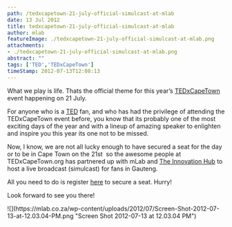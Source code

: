 ```yaml
---
path: /tedxcapetown-21-july-official-simulcast-at-mlab
date: 13 Jul 2012
title: tedxcapetown-21-july-official-simulcast-at-mlab
author: mlab
featureImage: ./tedxcapetown-21-july-official-simulcast-at-mlab.png
attachments: 
- ./tedxcapetown-21-july-official-simulcast-at-mlab.png
abstract: ""
tags: ['TED','TEDxCapeTown']
timeStamp: 2012-07-13T12:08:13
---
```


What we play is life. Thats the official theme for this year’s [TEDxCapeTown](http:&#x2F;&#x2F;www.tedxcapetown.org) event happening on 21 July.

For anyone who is a [TED](http:&#x2F;&#x2F;www.ted.com) fan, and who has had the privilege of attending the TEDxCapeTown event before, you know that its probably one of the most exciting days of the year and with a lineup of amazing speaker to enlighten and inspire you this year its one not to be missed.

Now, I know, we are not all lucky enough to have secured a seat for the day or to be in Cape Town on the 21st  so the awesome people at TEDxCapeTown.org has partnered up with mLab and [The Innovation Hub](http:&#x2F;&#x2F;www.theinnovationhub.com) to host a live broadcast (simulcast) for fans in Gauteng.

All you need to do is register [here](http:&#x2F;&#x2F;tedxcapetown.org&#x2F;simulcast) to secure a seat. Hurry!

Look forward to see you there!

![](https:&#x2F;&#x2F;mlab.co.za&#x2F;wp-content&#x2F;uploads&#x2F;2012&#x2F;07&#x2F;Screen-Shot-2012-07-13-at-12.03.04-PM.png &quot;Screen Shot 2012-07-13 at 12.03.04 PM&quot;)



